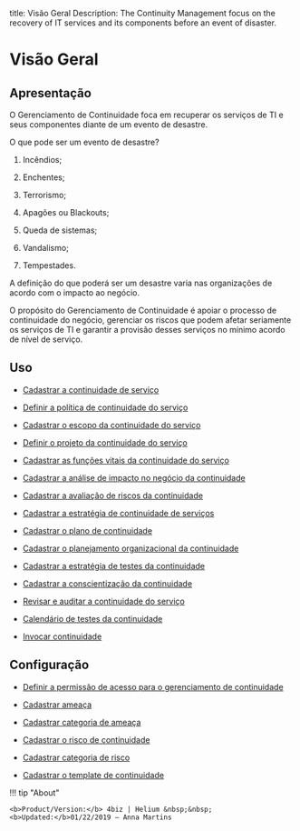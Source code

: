 title: Visão Geral
Description: The Continuity Management focus on the recovery of IT services and its components before an event of disaster.
# Visão Geral

Apresentação
----------------

O Gerenciamento de Continuidade foca em recuperar os serviços de TI e seus componentes diante de um evento de desastre.

O que pode ser um evento de desastre?

1.  Incêndios;

2.  Enchentes;

3.  Terrorismo;

4.  Apagões ou Blackouts;

5.  Queda de sistemas;

6.  Vandalismo;

7.  Tempestades.

A definição do que poderá ser um desastre varia nas organizações de acordo com o impacto ao negócio.

O propósito do Gerenciamento de Continuidade é apoiar o processo de continuidade do negócio, gerenciar os riscos que podem afetar seriamente os serviços de TI e garantir a provisão desses serviços no mínimo acordo de nível de serviço.

Uso
-------

- [Cadastrar a continuidade de serviço](/pt-br/4biz-helium/processes/continuity/use/register-service-continuity.html)
  
- [Definir a política de continuidade do serviço](/pt-br/4biz-helium/processes/continuity/use/continuity-policy.html)
   
- [Cadastrar o escopo da continuidade do serviço](/pt-br/4biz-helium/processes/continuity/use/service-continuity-scope.html)

- [Definir o projeto da continuidade do serviço](/pt-br/4biz-helium/processes/continuity/use/service-continuity-project.html)

- [Cadastrar as funções vitais da continuidade do serviço](/pt-br/4biz-helium/processes/continuity/use/continuity-vital-functions.html)

- [Cadastrar a análise de impacto no negócio da continuidade](/pt-br/4biz-helium/processes/continuity/use/impact-analysis-continuity-business.html)

- [Cadastrar a avaliação de riscos da continuidade](/pt-br/4biz-helium/processes/continuity/use/continuity-risk-evaluation.html)

- [Cadastrar a estratégia de continuidade de serviços](/pt-br/4biz-helium/processes/continuity/use/service-continuity-strategy.html)

- [Cadastrar o plano de continuidade](/pt-br/4biz-helium/processes/continuity/use/continuity-plan.html)

- [Cadastrar o planejamento organizacional da continuidade](/pt-br/4biz-helium/processes/continuity/use/continuity-organizational-planning.html)

- [Cadastrar a estratégia de testes da continuidade](/pt-br/4biz-helium/processes/continuity/use/continuity-test-registration.html)

- [Cadastrar a conscientização da continuidade](/pt-br/4biz-helium/processes/continuity/use/continuity-awareness.html)

- [Revisar e auditar a continuidade do serviço](/pt-br/4biz-helium/processes/continuity/use/review-and-audit-continuity.html)

- [Calendário de testes da continuidade](/pt-br/4biz-helium/processes/continuity/use/continuity-test-calendar.html)

- [Invocar continuidade](/pt-br/4biz-helium/processes/continuity/use/invoke-continuity.html)

Configuração
-----------------

- [Definir a permissão de acesso para o gerenciamento de continuidade](/pt-br/4biz-helium/processes/continuity/configuration/access-continuity-management.html)

- [Cadastrar ameaça](/pt-br/4biz-helium/processes/continuity/configuration/register-threat.html)
  
- [Cadastrar categoria de ameaça](/pt-br/4biz-helium/processes/continuity/configuration/threat-category.html)

- [Cadastrar o risco de continuidade](/pt-br/4biz-helium/processes/continuity/configuration/register-continuity-risk.html)

- [Cadastrar categoria de risco](/pt-br/4biz-helium/processes/continuity/configuration/risk-category.html)

- [Cadastrar o template de continuidade](/pt-br/4biz-helium/processes/continuity/configuration/continuity-template.html)


!!! tip "About"

    <b>Product/Version:</b> 4biz | Helium &nbsp;&nbsp;
    <b>Updated:</b>01/22/2019 – Anna Martins


